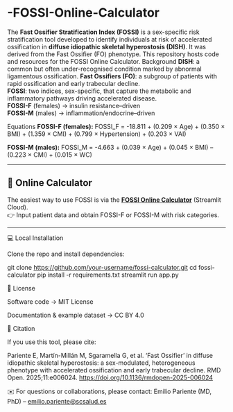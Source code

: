 # -FOSSI-Online-Calculator
The **Fast Ossifier Stratification Index (FOSSI)** is a sex-specific risk stratification tool developed to identify individuals at risk of accelerated ossification in **diffuse idiopathic skeletal hyperostosis (DISH)**.   It was derived from the Fast Ossifier (FO) phenotype.  This repository hosts code and resources for the FOSSI Online Calculator.
Background
**DISH**: a common but often under-recognised condition marked by abnormal ligamentous ossification.  **Fast Ossifiers (FO)**: a subgroup of patients with rapid ossification and early trabecular decline.  
**FOSSI**: two indices, sex-specific, that capture the metabolic and inflammatory pathways driving accelerated disease.  
**FOSSI-F** (females) → insulin resistance–driven  
**FOSSI-M** (males) → inflammation/endocrine–driven  

Equations
**FOSSI-F (females):**
FOSSI_F = -18.811 + (0.209 × Age) + (0.350 × BMI) + (1.359 × CMI) + (0.799 × Hypertension) + (0.203 × VAI)

**FOSSI-M (males):**
FOSSI_M = -4.663 + (0.039 × Age) + (0.045 × BMI) – (0.223 × CMI) + (0.015 × WC)



---

## 🚀 Online Calculator
The easiest way to use FOSSI is via the **[FOSSI Online Calculator](https://share.streamlit.io/your-username/fossi-calculator)** (Streamlit Cloud).  
👉 Input patient data and obtain FOSSI-F or FOSSI-M with risk categories.

---

💻 Local Installation

Clone the repo and install dependencies:

git clone https://github.com/your-username/fossi-calculator.git
cd fossi-calculator
pip install -r requirements.txt
streamlit run app.py


📜 License

Software code → MIT License

Documentation & example dataset → CC BY 4.0


📝 Citation

If you use this tool, please cite:

Pariente E, Martín-Millán M, Sgaramella G, et al.
‘Fast Ossifier’ in diffuse idiopathic skeletal hyperostosis: a sex-modulated, heterogeneous phenotype with accelerated ossification and early trabecular decline.
RMD Open. 2025;11:e006024. https://doi.org/10.1136/rmdopen-2025-006024


✉️ For questions or collaborations, please contact:
Emilio Pariente (MD, PhD) – emilio.pariente@scsalud.es
